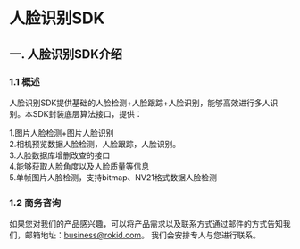 # 人脸识别SDK


## 一. 人脸识别SDK介绍

### 1.1 概述
人脸识别SDK提供基础的人脸检测+人脸跟踪+人脸识别，能够高效进行多人识别。本SDK封装底层算法接口，提供：

1.图片人脸检测+图片人脸识别<br>
2.相机预览数据人脸检测，人脸跟踪，人脸识别。<br>
3.人脸数据库增删改查的接口<br>
4.能够获取人脸角度以及人脸质量等信息<br>
5.单帧图片人脸检测，支持bitmap、NV21格式数据人脸检测<br>

### 1.2 商务咨询

如果您对我们的产品感兴趣，可以将产品需求以及联系方式通过邮件的方式告知我们，邮箱地址：business@rokid.com。
我们会安排专人与您进行联系。
